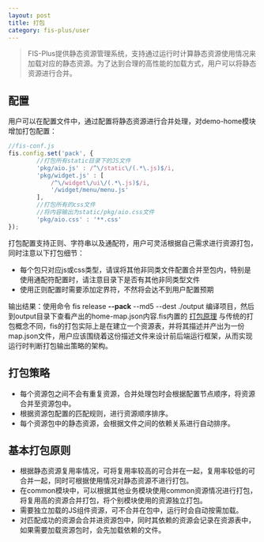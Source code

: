 ```yaml
---
layout: post
title: 打包
category: fis-plus/user
---
```


> FIS-Plus提供静态资源管理系统，支持通过运行时计算静态资源使用情况来加载对应的静态资源。为了达到合理的高性能的加载方式，用户可以将静态资源进行合并。

## 配置

用户可以在配置文件中，通过配置将静态资源进行合并处理，对demo-home模块增加打包配置：

```javascript
//fis-conf.js
fis.config.set('pack', {
        //打包所有static目录下的JS文件
        'pkg/aio.js' : /^\/static\/(.*\.js)$/i,
        'pkg/widget.js' : [
            /^\/widget\/ui\/(.*\.js)$/i,
            '/widget/menu/menu.js'
        ],
        //打包所有的css文件
        //将内容输出为static/pkg/aio.css文件
        'pkg/aio.css' : '**.css'
});
```


打包配置支持正则、字符串以及通配符，用户可灵活根据自己需求进行资源打包，同时注意以下打包细节：

* 每个包只对应js或css类型，请误将其他非同类文件配置合并至包内，特别是使用通配符配置时，请注意目录下是否有其他非同类型文件
* 使用正则配置时需要添加定界符，不然将会达不到用户配置预期

输出结果：使用命令 fis release **--pack** --md5 --dest ./output 编译项目，然后到output目录下查看产出的home-map.json内容.fis内置的 [打包原理](https://github.com/fis-dev/fis/wiki/运行原理#----1) 与传统的打包概念不同，fis的打包实际上是在建立一个资源表，并将其描述并产出为一份map.json文件，用户应该围绕着这份描述文件来设计前后端运行框架，从而实现运行时判断打包输出策略的架构。

## 打包策略

* 每个资源包之间不会有重复资源，合并处理包时会根据配置节点顺序，将资源合并至资源包中。
* 根据资源包配置的匹配规则，进行资源顺序排序。
* 每个资源包中的静态资源，会根据文件之间的依赖关系进行自动排序。

## 基本打包原则

* 根据静态资源复用率情况，可将复用率较高的可合并在一起，复用率较低的可合并一起，同时可根据使用情况对静态资源不进行打包。
* 在common模块中，可以根据其他业务模块使用common资源情况进行打包，将复用高的资源合并打包，将个别模块使用的资源独立打包。
* 需要独立加载的JS组件资源，可不合并在包中，运行时会自动按需加载。
* 对匹配成功的资源会合并进资源包中，同时其依赖的资源会记录在资源表中，如果需要加载资源包时，会先加载依赖的文件。